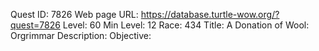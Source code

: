 Quest ID: 7826
Web page URL: https://database.turtle-wow.org/?quest=7826
Level: 60
Min Level: 12
Race: 434
Title: A Donation of Wool: Orgrimmar
Description: 
Objective: 
